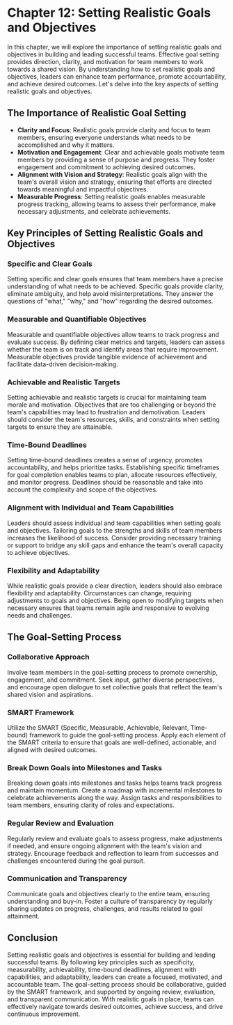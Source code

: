 Chapter 12: Setting Realistic Goals and Objectives
==================================================

In this chapter, we will explore the importance of setting realistic goals and objectives in building and leading successful teams. Effective goal setting provides direction, clarity, and motivation for team members to work towards a shared vision. By understanding how to set realistic goals and objectives, leaders can enhance team performance, promote accountability, and achieve desired outcomes. Let's delve into the key aspects of setting realistic goals and objectives.

The Importance of Realistic Goal Setting
----------------------------------------

* **Clarity and Focus**: Realistic goals provide clarity and focus to team members, ensuring everyone understands what needs to be accomplished and why it matters.
* **Motivation and Engagement**: Clear and achievable goals motivate team members by providing a sense of purpose and progress. They foster engagement and commitment to achieving desired outcomes.
* **Alignment with Vision and Strategy**: Realistic goals align with the team's overall vision and strategy, ensuring that efforts are directed towards meaningful and impactful objectives.
* **Measurable Progress**: Setting realistic goals enables measurable progress tracking, allowing teams to assess their performance, make necessary adjustments, and celebrate achievements.

Key Principles of Setting Realistic Goals and Objectives
--------------------------------------------------------

### Specific and Clear Goals

Setting specific and clear goals ensures that team members have a precise understanding of what needs to be achieved. Specific goals provide clarity, eliminate ambiguity, and help avoid misinterpretations. They answer the questions of "what," "why," and "how" regarding the desired outcomes.

### Measurable and Quantifiable Objectives

Measurable and quantifiable objectives allow teams to track progress and evaluate success. By defining clear metrics and targets, leaders can assess whether the team is on track and identify areas that require improvement. Measurable objectives provide tangible evidence of achievement and facilitate data-driven decision-making.

### Achievable and Realistic Targets

Setting achievable and realistic targets is crucial for maintaining team morale and motivation. Objectives that are too challenging or beyond the team's capabilities may lead to frustration and demotivation. Leaders should consider the team's resources, skills, and constraints when setting targets to ensure they are attainable.

### Time-Bound Deadlines

Setting time-bound deadlines creates a sense of urgency, promotes accountability, and helps prioritize tasks. Establishing specific timeframes for goal completion enables teams to plan, allocate resources effectively, and monitor progress. Deadlines should be reasonable and take into account the complexity and scope of the objectives.

### Alignment with Individual and Team Capabilities

Leaders should assess individual and team capabilities when setting goals and objectives. Tailoring goals to the strengths and skills of team members increases the likelihood of success. Consider providing necessary training or support to bridge any skill gaps and enhance the team's overall capacity to achieve objectives.

### Flexibility and Adaptability

While realistic goals provide a clear direction, leaders should also embrace flexibility and adaptability. Circumstances can change, requiring adjustments to goals and objectives. Being open to modifying targets when necessary ensures that teams remain agile and responsive to evolving needs and challenges.

The Goal-Setting Process
------------------------

### Collaborative Approach

Involve team members in the goal-setting process to promote ownership, engagement, and commitment. Seek input, gather diverse perspectives, and encourage open dialogue to set collective goals that reflect the team's shared vision and aspirations.

### SMART Framework

Utilize the SMART (Specific, Measurable, Achievable, Relevant, Time-bound) framework to guide the goal-setting process. Apply each element of the SMART criteria to ensure that goals are well-defined, actionable, and aligned with desired outcomes.

### Break Down Goals into Milestones and Tasks

Breaking down goals into milestones and tasks helps teams track progress and maintain momentum. Create a roadmap with incremental milestones to celebrate achievements along the way. Assign tasks and responsibilities to team members, ensuring clarity of roles and expectations.

### Regular Review and Evaluation

Regularly review and evaluate goals to assess progress, make adjustments if needed, and ensure ongoing alignment with the team's vision and strategy. Encourage feedback and reflection to learn from successes and challenges encountered during the goal pursuit.

### Communication and Transparency

Communicate goals and objectives clearly to the entire team, ensuring understanding and buy-in. Foster a culture of transparency by regularly sharing updates on progress, challenges, and results related to goal attainment.

Conclusion
----------

Setting realistic goals and objectives is essential for building and leading successful teams. By following key principles such as specificity, measurability, achievability, time-bound deadlines, alignment with capabilities, and adaptability, leaders can create a focused, motivated, and accountable team. The goal-setting process should be collaborative, guided by the SMART framework, and supported by ongoing review, evaluation, and transparent communication. With realistic goals in place, teams can effectively navigate towards desired outcomes, achieve success, and drive continuous improvement.
